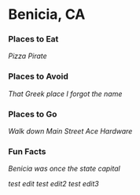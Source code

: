 # Benicia, CA

### Places to Eat
*Pizza Pirate*
### Places to Avoid
*That Greek place I forgot the name*
### Places to Go
*Walk down Main Street*
*Ace Hardware*
### Fun Facts
*Benicia was once the state capital*

*test edit*
*test edit2*
*test edit3*
